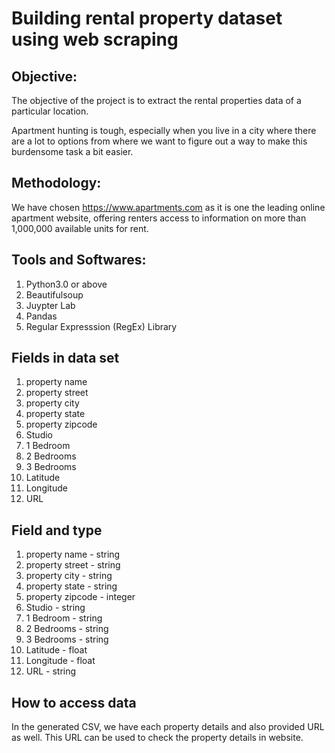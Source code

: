 # Building rental property dataset using web scraping 

## Objective:

The objective of the project is to extract the rental properties data of a particular location.

Apartment hunting is tough, especially when you live in a city where there are a lot to options from where we want to figure out a way to make this burdensome task a bit easier.

## Methodology:

We have chosen https://www.apartments.com as it is one the leading online apartment website, offering renters access to information on more than 1,000,000 available units for rent.

## Tools and Softwares:
1. Python3.0 or above
2. Beautifulsoup
3. Juypter Lab
4. Pandas
5. Regular Expresssion (RegEx) Library

## Fields in data set

1. property name
2. property street
3. property city
4. property state
5. property zipcode
6. Studio
7. 1 Bedroom
8. 2 Bedrooms
9. 3 Bedrooms
10. Latitude
11. Longitude
12. URL


## Field and type
1. property name - string
2. property street - string
3. property city - string
4. property state - string
5. property zipcode - integer
6. Studio - string
7. 1 Bedroom - string
8. 2 Bedrooms - string
9. 3 Bedrooms - string
10. Latitude - float
11. Longitude - float
12. URL - string


## How to access data
In the generated CSV, we have each property details and also provided URL as well. This URL can be used to check the property details in website.


